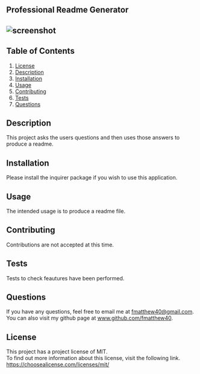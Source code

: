 
  
  ## Professional Readme Generator

  ## ![screenshot](https://img.shields.io/badge/License-MIT-blue.svg)

  ## Table of Contents
  1.  [License](#license)
  2.  [Description](#description)
  3.  [Installation](#installation)
  4.  [Usage](#usage)
  5.  [Contributing](#contributing)
  6.  [Tests](#tests)
  7.  [Questions](#questions)

 ## Description
 This project asks the users questions and then uses those answers to produce a readme.

 ## Installation 
 Please install the inquirer package if you wish to use this application.

 ## Usage 
 The intended usage is to produce a readme file.

 ## Contributing 
 Contributions are not accepted at this time.

 ## Tests 
 Tests to check feautures have been performed.

 ## Questions
 If you have any questions, feel free to email me at fmatthew40@gmail.com. 
 You can also visit my github page at www.github.com/fmatthew40.
 
 ## License 
 This project has a project license of MIT.  
 To find out more information about this license, visit the following link.
 https://choosealicense.com/licenses/mit/

